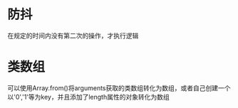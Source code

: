 # 防抖
在规定的时间内没有第二次的操作，才执行逻辑

# 类数组
可以使用Array.from()将arguments获取的类数组转化为数组，或者自己创建一个以'0','1'等为key，并且添加了length属性的对象转化为数组